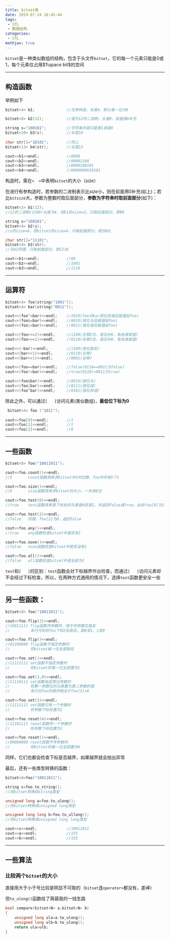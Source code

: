 ```yaml
---
title: bitset类
date: 2019-07-24 18:45:44
tags:
 - STL
 - 数据结构
categories:
 - STL
mathjax: true
---
```


`bitset`是一种类似数组的结构，包含于头文件`bitset`，它的每一个元素只能是$0$或$1$，每个元素仅占用$1\space bit$的空间
<!-- more -->

---
## 构造函数

举例如下
```cpp
bitset<4> b1;              //无参构造，长度4，默认每一位为0

bitset<8> b2(12);          //值为12的二进制，长度8，前面用0补充

string s="100101";         //字符串内容只能是1或者0
bitset<10> b3(s);          //长度10
    
char str[]="10101";        //同上
bitset<13> b4(str);        //长度13

cout<<b1<<endl;            //0000
cout<<b2<<endl;            //00001100
cout<<b3<<endl;            //0000100101
cout<<b4<<endl;            //0000000010101
```

构造时，需在`<  >`中表明`bitset`的大小（$size$）

在进行有参构造时，若参数的二进制表示比$size$小，则在前面用$0$补充(如上)；若比`bitsize`大，参数为整数时取后面部分，**参数为字符串时取前面部分**(如下)：

```cpp
bitset<2> b1(12);
//12的二进制(1100)长度为4，但b1的size=2，只取后面部分，即00

string s="100101";
bitset<4> b2(s);
//s的size=6，而bitset的size=4，只取前面部分，即1001

char str[]="11101";
bitset<4> b3(str);
//与b2同理，只取前面部分，即1110

cout<<b1<<endl;            //00
cout<<b2<<endl;            //1001
cout<<b3<<endl;            //1110
```

---
## 运算符

```cpp
bitset<4> foo(string("1001"));
bitset<4> bar(string("0011"));

cout<<(foo^=bar)<<endl;    //1010(foo对bar按位异或后赋值给foo)
cout<<(foo&=bar)<<endl;    //0010(按位与后赋值给foo)
cout<<(foo|=bar)<<endl;    //0011(按位或后赋值给foo)

cout<<(foo<<=2)<<endl;     //1100(左移2位，低位补0，有自身赋值)
cout<<(foo>>=1)<<endl;     //0110(右移1位，高位补0，有自身赋值)

cout<<(~bar)<<endl;        //1100(按位取反)
cout<<(bar<<1)<<endl;      //0110(左移)
cout<<(bar>>1)<<endl;      //0001(右移)

cout<<(foo==bar)<<endl;    //false(0110==0011为false)
cout<<(foo!=bar)<<endl;    //true(0110!=0011为true)

cout<<(foo&bar)<<endl;     //0010(按位与)
cout<<(foo|bar)<<endl;     //0111(按位或)
cout<<(foo^bar)<<endl;     //0101(按位异或)
```

除此之外，可以通过`[   ]`访问元素(类似数组)，**最低位下标为$0$**

```cpp
 bitset<4> foo ("1011");
    
cout<<foo[0]<<endl;        //1
cout<<foo[1]<<endl;        //1
cout<<foo[2]<<endl;        //0
```

---
## 一些函数

```cpp
bitset<8> foo("10011011");

cout<<foo.count()<<endl;
//5       count函数用来求bitset中1的位数，foo中共有5个1

cout<<foo.size()<<endl;
//8       size函数用来求bitset的大小，一共有8位

cout<<foo.test(0)<<endl;
//true    test函数用来查下标处的元素是0还是1，并返回false或true，此处foo[0]为1，返回true

cout<<foo.test(2)<<endl;
//false   同理，foo[2]为0，返回false

cout<<foo.any()<<endl;
//true    any函数检查bitset中是否有1

cout<<foo.none()<<endl;
//false   none函数检查bitset中是否没有1

cout<<foo.all()<<endl;
//false   all函数检查bitset中是全部为1
```

`test`和`[   ]`的区别：`test`函数会对下标越界作出检查，而通过`[   ]`访问元素却不会经过下标检查，所以，在两种方式通用的情况下，选择`test`函数更安全一些

---
## 另一些函数：

```cpp
bitset<8> foo("10011011");

cout<<foo.flip(2)<<endl;
//10011111 flip函数传参数时，用于将参数位取反
//         本行代码将foo下标2处取反，即0变1，1变0

cout<<foo.flip()<<endl;
//01100000 flip函数不指定参数时
//         将bitset每一位全部取反

cout<<foo.set()<<endl;
//11111111 set函数不指定参数时
//         将bitset的每一位全部置为1

cout<<foo.set(3,0)<<endl;
//11110111 set函数指定两位参数时
//         将第一参数位的元素置为第二参数的值
//         本行对foo的操作相当于foo[3]=0

cout<<foo.set(3)<<endl;
//11111111 set函数只有一个参数时
//         将参数下标处置为1

cout<<foo.reset(4)<<endl;
//11101111 reset函数传一个参数时
//         将参数下标处置为1

cout<<foo.reset()<<endl;
//00000000 reset函数不传参数时
//         将bitset的每一位全部置为0
```

同样，它们也都会检查下标是否越界，如果越界就会抛出异常

最后，还有一些类型转换的函数：

```cpp
bitset<8>foo("10011011");

string s=foo.to_string();
//将bitset转换成string类型

unsigned long a=foo.to_ulong();
//将bitset转换成unsigned long类型

unsigned long long b=foo.to_ullong();
//将bitset转换成unsigned long long类型

cout<<s<<endl;             //10011011
cout<<a<<endl;             //155
cout<<b<<endl;             //155
```

---
## 一些算法

### 比较两个`bitset`的大小

直接用大于小于号比较是明显不可取的（`bitset`连`operator>`都没有，~~差评~~）

但`to_ulong()`函数给了蒟蒻我的一线生路

```cpp
bool compare(bitset<N> a,bitset<N> b)
{
    unsigned long ula=a.to_ulong();
    unsigned long ulb=b.to_ulong();
    return ula>ulb;
}
```